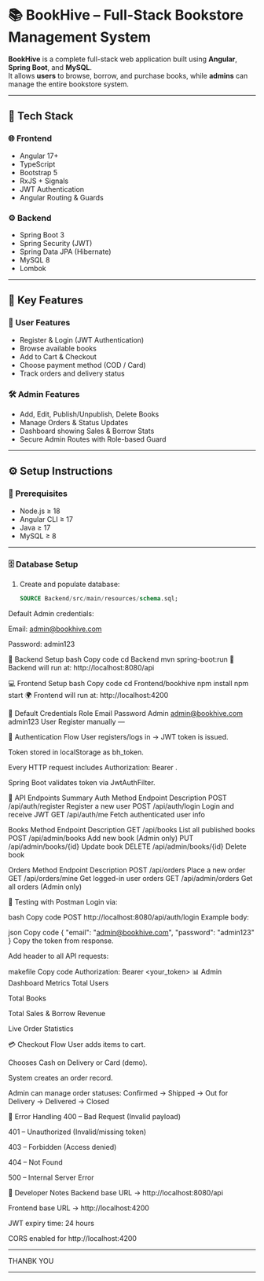 # 📚 BookHive – Full-Stack Bookstore Management System

**BookHive** is a complete full-stack web application built using **Angular**, **Spring Boot**, and **MySQL**.  
It allows **users** to browse, borrow, and purchase books, while **admins** can manage the entire bookstore system.

---

## 🚀 Tech Stack

### 🌐 Frontend
- Angular 17+
- TypeScript
- Bootstrap 5
- RxJS + Signals
- JWT Authentication
- Angular Routing & Guards

### ⚙️ Backend
- Spring Boot 3
- Spring Security (JWT)
- Spring Data JPA (Hibernate)
- MySQL 8
- Lombok

---

## 🧠 Key Features

### 👤 User Features
- Register & Login (JWT Authentication)
- Browse available books
- Add to Cart & Checkout
- Choose payment method (COD / Card)
- Track orders and delivery status

### 🛠️ Admin Features
- Add, Edit, Publish/Unpublish, Delete Books
- Manage Orders & Status Updates
- Dashboard showing Sales & Borrow Stats
- Secure Admin Routes with Role-based Guard

---

## ⚙️ Setup Instructions

### 🧩 Prerequisites
- Node.js ≥ 18  
- Angular CLI ≥ 17  
- Java ≥ 17  
- MySQL ≥ 8  

---

### 🗄️ Database Setup

1. Create and populate database:
   ```sql
   SOURCE Backend/src/main/resources/schema.sql;
Default Admin credentials:

Email: admin@bookhive.com

Password: admin123

🧱 Backend Setup
bash
Copy code
cd Backend
mvn spring-boot:run
📍 Backend will run at: http://localhost:8080/api

💻 Frontend Setup
bash
Copy code
cd Frontend/bookhive
npm install
npm start
🌍 Frontend will run at: http://localhost:4200

🔑 Default Credentials
Role	Email	Password
Admin	admin@bookhive.com	admin123
User	Register manually	—

🔐 Authentication Flow
User registers/logs in → JWT token is issued.

Token stored in localStorage as bh_token.

Every HTTP request includes Authorization: Bearer <token>.

Spring Boot validates token via JwtAuthFilter.

🧾 API Endpoints Summary
Auth
Method	Endpoint	Description
POST	/api/auth/register	Register a new user
POST	/api/auth/login	Login and receive JWT
GET	/api/auth/me	Fetch authenticated user info

Books
Method	Endpoint	Description
GET	/api/books	List all published books
POST	/api/admin/books	Add new book (Admin only)
PUT	/api/admin/books/{id}	Update book
DELETE	/api/admin/books/{id}	Delete book

Orders
Method	Endpoint	Description
POST	/api/orders	Place a new order
GET	/api/orders/mine	Get logged-in user orders
GET	/api/admin/orders	Get all orders (Admin only)

🧪 Testing with Postman
Login via:

bash
Copy code
POST http://localhost:8080/api/auth/login
Example body:

json
Copy code
{
  "email": "admin@bookhive.com",
  "password": "admin123"
}
Copy the token from response.

Add header to all API requests:

makefile
Copy code
Authorization: Bearer <your_token>
📊 Admin Dashboard Metrics
Total Users

Total Books

Total Sales & Borrow Revenue

Live Order Statistics

💳 Checkout Flow
User adds items to cart.

Chooses Cash on Delivery or Card (demo).

System creates an order record.

Admin can manage order statuses:
Confirmed → Shipped → Out for Delivery → Delivered → Closed

🧱 Error Handling
400 – Bad Request (Invalid payload)

401 – Unauthorized (Invalid/missing token)

403 – Forbidden (Access denied)

404 – Not Found

500 – Internal Server Error

🧰 Developer Notes
Backend base URL → http://localhost:8080/api

Frontend base URL → http://localhost:4200

JWT expiry time: 24 hours

CORS enabled for http://localhost:4200

---

THANBK YOU

---






